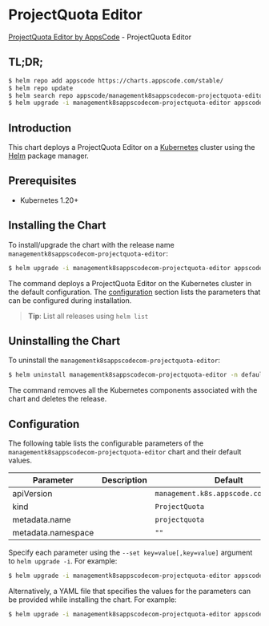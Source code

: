 # ProjectQuota Editor

[ProjectQuota Editor by AppsCode](https://appscode.com) - ProjectQuota Editor

## TL;DR;

```bash
$ helm repo add appscode https://charts.appscode.com/stable/
$ helm repo update
$ helm search repo appscode/managementk8sappscodecom-projectquota-editor --version=v0.21.0
$ helm upgrade -i managementk8sappscodecom-projectquota-editor appscode/managementk8sappscodecom-projectquota-editor -n default --create-namespace --version=v0.21.0
```

## Introduction

This chart deploys a ProjectQuota Editor on a [Kubernetes](http://kubernetes.io) cluster using the [Helm](https://helm.sh) package manager.

## Prerequisites

- Kubernetes 1.20+

## Installing the Chart

To install/upgrade the chart with the release name `managementk8sappscodecom-projectquota-editor`:

```bash
$ helm upgrade -i managementk8sappscodecom-projectquota-editor appscode/managementk8sappscodecom-projectquota-editor -n default --create-namespace --version=v0.21.0
```

The command deploys a ProjectQuota Editor on the Kubernetes cluster in the default configuration. The [configuration](#configuration) section lists the parameters that can be configured during installation.

> **Tip**: List all releases using `helm list`

## Uninstalling the Chart

To uninstall the `managementk8sappscodecom-projectquota-editor`:

```bash
$ helm uninstall managementk8sappscodecom-projectquota-editor -n default
```

The command removes all the Kubernetes components associated with the chart and deletes the release.

## Configuration

The following table lists the configurable parameters of the `managementk8sappscodecom-projectquota-editor` chart and their default values.

|     Parameter      | Description |                      Default                      |
|--------------------|-------------|---------------------------------------------------|
| apiVersion         |             | <code>management.k8s.appscode.com/v1alpha1</code> |
| kind               |             | <code>ProjectQuota</code>                         |
| metadata.name      |             | <code>projectquota</code>                         |
| metadata.namespace |             | <code>""</code>                                   |


Specify each parameter using the `--set key=value[,key=value]` argument to `helm upgrade -i`. For example:

```bash
$ helm upgrade -i managementk8sappscodecom-projectquota-editor appscode/managementk8sappscodecom-projectquota-editor -n default --create-namespace --version=v0.21.0 --set apiVersion=management.k8s.appscode.com/v1alpha1
```

Alternatively, a YAML file that specifies the values for the parameters can be provided while
installing the chart. For example:

```bash
$ helm upgrade -i managementk8sappscodecom-projectquota-editor appscode/managementk8sappscodecom-projectquota-editor -n default --create-namespace --version=v0.21.0 --values values.yaml
```
